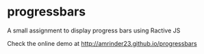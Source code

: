 # progressbars
A small assignment to display progress bars using Ractive JS

Check the online demo at
http://amrinder23.github.io/progressbars
